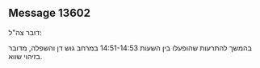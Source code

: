 ## Message 13602

דובר צה"ל:

בהמשך להתרעות שהופעלו בין השעות 14:51-14:53 במרחב גוש דן והשפלה, מדובר בזיהוי שווא.


